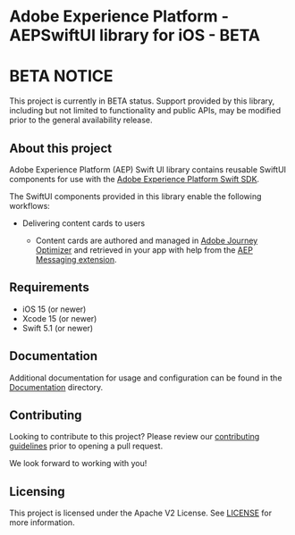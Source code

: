 # Adobe Experience Platform - AEPSwiftUI library for iOS - BETA

# BETA NOTICE

This project is currently in BETA status. Support provided by this library, including but not limited to functionality and public APIs, may be modified prior to the general availability release.

## About this project

Adobe Experience Platform (AEP) Swift UI library contains reusable SwiftUI components for use with the [Adobe Experience Platform Swift SDK](https://github.com/adobe/aepsdk-core-ios).

The SwiftUI components provided in this library enable the following workflows:

* Delivering content cards to users

    * Content cards are authored and managed in [Adobe Journey Optimizer](https://business.adobe.com/products/journey-optimizer/adobe-journey-optimizer.html) and retrieved in your app with help from the [AEP Messaging extension](https://github.com/adobe/aepsdk-messaging-ios).

## Requirements

- iOS 15 (or newer)
- Xcode 15 (or newer)
- Swift 5.1 (or newer)

## Documentation

Additional documentation for usage and configuration can be found in the [Documentation](./Documentation/README.md) directory.

## Contributing

Looking to contribute to this project? Please review our [contributing guidelines](../../.github/CONTRIBUTING.md) prior to opening a pull request.

We look forward to working with you!

## Licensing

This project is licensed under the Apache V2 License. See [LICENSE](../../LICENSE) for more information.
